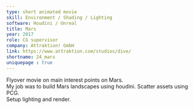 ```yaml
---
type: short animated movie
skill: Environment / Shading / Lighting
software: Houdini / Unreal
title: Mars
year: 2017
role: CG supervisor
company: Attraktion! GmbH
link: https://www.attraktion.com/studios/dive/
shortname: 24_mars
uniquepage : true 
---
```


Flyover movie on main interest points on Mars. <br>
My job was to build Mars landscapes using houdini.
Scatter assets using PCG. <br> 
Setup lighting and render.